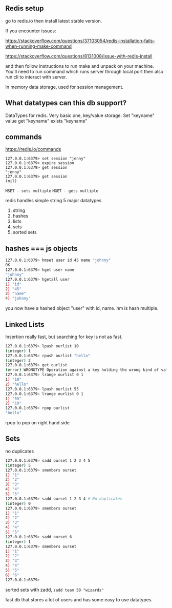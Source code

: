 ## Redis setup

go to redis.io
then install latest stable version.

If you encounter issues:

https://stackoverflow.com/questions/37103054/redis-installation-fails-when-running-make-command

https://stackoverflow.com/questions/8131008/issue-with-redis-install

and then follow instructions to run make and unpack on your machine. You'll need to run command which runs server through local port then also run cli to interact with server.

In memory data storage, used for session management.

## What datatypes can this db support?

DataTypes for redis. Very basic one, key/value storage.
Set "keyname" value
get "keyname"
exists "keyname"

## commands
https://redis.io/commands

```
127.0.0.1:6379> set session "jenny"
127.0.0.1:6379> expire session
127.0.0.1:6379> get session
"jenny"
127.0.0.1:6379> get session
(nil)
```

`MSET - sets multiple`
`MGET - gets multiple`

redis handles simple string
5 major datatypes
1) string
2) hashes
3) lists
4) sets
5) sorted sets

## hashes === js objects

```bash
127.0.0.1:6379> hmset user id 45 name "johnny"
OK
127.0.0.1:6379> hget user name
"johnny"
127.0.0.1:6379> hgetall user
1) "id"
2) "45"
3) "name"
4) "johnny"
```
you now have a hashed object "user" with id, name. hm is hash multiple.

## Linked Lists
Insertion really fast, but searching for key is not as fast.

```bash
127.0.0.1:6379> lpush ourlist 10
(integer) 1
127.0.0.1:6379> rpush ourlist "hello"
(integer) 2
127.0.0.1:6379> get ourlist
(error) WRONGTYPE Operation against a key holding the wrong kind of value
127.0.0.1:6379> lrange ourlist 0 1
1) "10"
2) "hello"
127.0.0.1:6379> lpush ourlist 55
127.0.0.1:6379> lrange ourlist 0 1
1) "55"
2) "10"
127.0.0.1:6379> rpop ourlist
"hello"
```
rpop to pop on right hand side

## Sets
no duplicates
```bash
127.0.0.1:6379> sadd ourset 1 2 3 4 5
(integer) 5
127.0.0.1:6379> smembers ourset
1) "1"
2) "2"
3) "3"
4) "4"
5) "5"
127.0.0.1:6379> sadd ourset 1 2 3 4 # No duplicates
(integer) 0
127.0.0.1:6379> smembers ourset
1) "1"
2) "2"
3) "3"
4) "4"
5) "5"
127.0.0.1:6379> sadd ourset 6 
(integer) 1
127.0.0.1:6379> smembers ourset
1) "1"
2) "2"
3) "3"
4) "4"
5) "5"
6) "6"
127.0.0.1:6379>
```

sorted sets with zadd, `zadd team 50 "wizards"`

fast db that stores a lot of users and has some easy to use datatypes.
